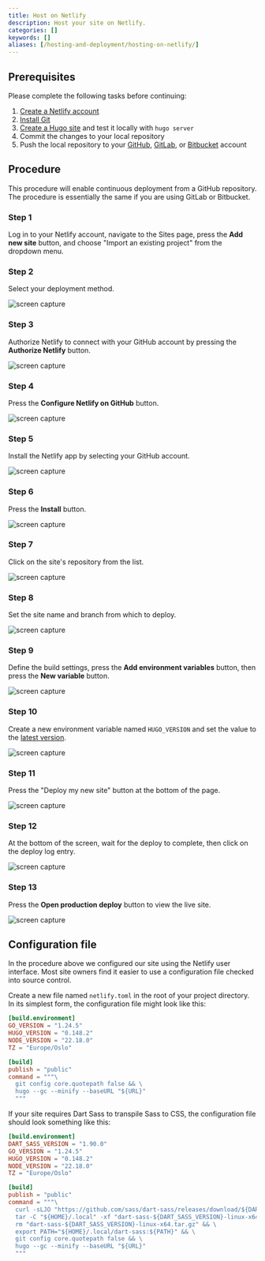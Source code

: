 ```yaml
---
title: Host on Netlify
description: Host your site on Netlify.
categories: []
keywords: []
aliases: [/hosting-and-deployment/hosting-on-netlify/]
---
```


## Prerequisites

Please complete the following tasks before continuing:

1. [Create a Netlify account]
1. [Install Git]
1. [Create a Hugo site] and test it locally with `hugo server`
1. Commit the changes to your local repository
1. Push the local repository to your [GitHub], [GitLab], or [Bitbucket] account

[Bitbucket]: https://bitbucket.org/product
[Create a Hugo site]: /getting-started/quick-start/
[Create a Netlify account]: https://app.netlify.com/signup
[GitHub]: https://github.com
[GitLab]: https://about.gitlab.com/
[Install Git]: https://git-scm.com/book/en/v2/Getting-Started-Installing-Git

## Procedure

This procedure will enable continuous deployment from a GitHub repository. The procedure is essentially the same if you are using GitLab or Bitbucket.

### Step 1

Log in to your Netlify account, navigate to the Sites page, press the **Add new site** button, and choose "Import an existing project" from the dropdown menu.

### Step 2

Select your deployment method.

  ![screen capture](netlify-step-02.png)

### Step 3

Authorize Netlify to connect with your GitHub account by pressing the **Authorize Netlify** button.

![screen capture](netlify-step-03.png)

### Step 4

Press the **Configure Netlify on GitHub** button.

![screen capture](netlify-step-04.png)

### Step 5

Install the Netlify app by selecting your GitHub account.

![screen capture](netlify-step-05.png)

### Step 6

Press the **Install** button.

![screen capture](netlify-step-06.png)

### Step 7

Click on the site's repository from the list.

![screen capture](netlify-step-07.png)

### Step 8

Set the site name and branch from which to deploy.

![screen capture](netlify-step-08.png)

### Step 9

Define the build settings, press the **Add environment variables** button, then press the **New variable** button.

![screen capture](netlify-step-09.png)

### Step 10

Create a new environment variable named `HUGO_VERSION` and set the value to the [latest version].

[latest version]: https://github.com/gohugoio/hugo/releases/latest

![screen capture](netlify-step-10.png)

### Step 11

Press the "Deploy my new site" button at the bottom of the page.

![screen capture](netlify-step-11.png)

### Step 12

At the bottom of the screen, wait for the deploy to complete, then click on the deploy log entry.

![screen capture](netlify-step-12.png)

### Step 13

Press the **Open production deploy** button to view the live site.

![screen capture](netlify-step-13.png)

## Configuration file

In the procedure above we configured our site using the Netlify user interface. Most site owners find it easier to use a configuration file checked into source control.

Create a new file named `netlify.toml` in the root of your project directory. In its simplest form, the configuration file might look like this:

```toml {file="netlify.toml"}
[build.environment]
GO_VERSION = "1.24.5"
HUGO_VERSION = "0.148.2"
NODE_VERSION = "22.18.0"
TZ = "Europe/Oslo"

[build]
publish = "public"
command = """\
  git config core.quotepath false && \
  hugo --gc --minify --baseURL "${URL}"
  """
```

If your site requires Dart Sass to transpile Sass to CSS, the configuration file should look something like this:

```toml {file="netlify.toml"}
[build.environment]
DART_SASS_VERSION = "1.90.0"
GO_VERSION = "1.24.5"
HUGO_VERSION = "0.148.2"
NODE_VERSION = "22.18.0"
TZ = "Europe/Oslo"

[build]
publish = "public"
command = """\
  curl -sLJO "https://github.com/sass/dart-sass/releases/download/${DART_SASS_VERSION}/dart-sass-${DART_SASS_VERSION}-linux-x64.tar.gz" && \
  tar -C "${HOME}/.local" -xf "dart-sass-${DART_SASS_VERSION}-linux-x64.tar.gz" && \
  rm "dart-sass-${DART_SASS_VERSION}-linux-x64.tar.gz" && \
  export PATH="${HOME}/.local/dart-sass:${PATH}" && \
  git config core.quotepath false && \
  hugo --gc --minify --baseURL "${URL}"
  """
```
